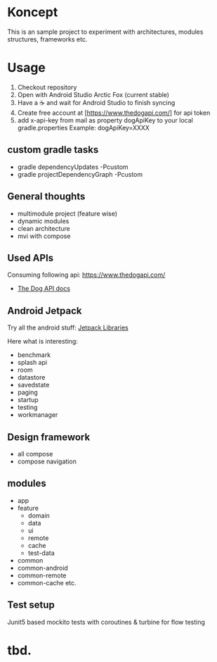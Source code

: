 # Koncept

This is an sample project to experiment with architectures, modules structures, frameworks etc.

# Usage

1. Checkout repository
2. Open with Android Studio Arctic Fox (current stable)
3. Have a :coffee: and wait for Android Studio to finish syncing
4. Create free account at [https://www.thedogapi.com/] for api token
5. add x-api-key from mail as property dogApiKey to your local gradle.properties Example:
   dogApiKey=XXXX

## custom gradle tasks

- gradle dependencyUpdates -Pcustom
- gradle projectDependencyGraph -Pcustom

## General thoughts

- multimodule project (feature wise)
- dynamic modules
- clean architecture
- mvi with compose

## Used APIs

Consuming following api: https://www.thedogapi.com/
- [The Dog API docs](https://docs.thedogapi.com/)

## Android Jetpack

Try all the android
stuff: [Jetpack Libraries](https://developer.android.com/jetpack/androidx/explorer)

Here what is interesting:

- benchmark
- splash api
- room
- datastore
- savedstate
- paging
- startup
- testing
- workmanager

## Design framework

- all compose
- compose navigation

## modules

- app
- feature
    - domain
    - data
    - ui
    - remote
    - cache
    - test-data
- common
- common-android
- common-remote
- common-cache etc.

## Test setup

Junit5 based mockito tests with coroutines & turbine for flow testing

# tbd.
